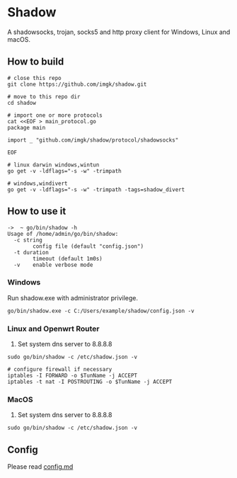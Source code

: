 # Shadow

A shadowsocks, trojan, socks5 and http proxy client for Windows, Linux and macOS.

## How to build

```
# close this repo
git clone https://github.com/imgk/shadow.git

# move to this repo dir
cd shadow

# import one or more protocols
cat <<EOF > main_protocol.go
package main

import _ "github.com/imgk/shadow/protocol/shadowsocks"

EOF

# linux darwin windows,wintun
go get -v -ldflags="-s -w" -trimpath

# windows,windivert
go get -v -ldflags="-s -w" -trimpath -tags=shadow_divert
```

## How to use it

```
->  ~ go/bin/shadow -h
Usage of /home/admin/go/bin/shadow:
  -c string
        config file (default "config.json")
  -t duration
        timeout (default 1m0s)
  -v    enable verbose mode
```

### Windows

Run shadow.exe with administrator privilege.
```
go/bin/shadow.exe -c C:/Users/example/shadow/config.json -v
```

### Linux and Openwrt Router

1. Set system dns server to 8.8.8.8

```
sudo go/bin/shadow -c /etc/shadow.json -v
```

```
# configure firewall if necessary
iptables -I FORWARD -o $TunName -j ACCEPT
iptables -t nat -I POSTROUTING -o $TunName -j ACCEPT
```

### MacOS

1. Set system dns server to 8.8.8.8

```
sudo go/bin/shadow -c /etc/shadow.json -v
```

## Config

Please read [config.md](https://github.com/imgk/shadow/blob/master/config.md)
